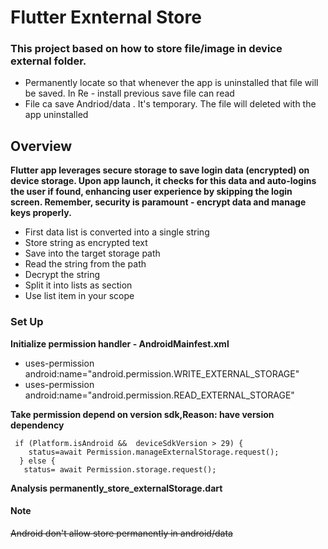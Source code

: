 # Flutter Exnternal Store

### This project based on how to store file/image in device external folder.
 * Permanently locate so that whenever the app is uninstalled that file will be saved. In Re - install previous save file can read
 * File ca save Andriod/data . It's temporary. The file will deleted with the app uninstalled

## Overview

**Flutter app leverages secure storage to save login data (encrypted) on device storage. Upon app launch, it checks for this data and auto-logins the user if found, enhancing user experience by skipping the login screen. Remember, security is paramount - encrypt data and manage keys properly.**
 * First data list is converted into a single string
 * Store string as encrypted text
 * Save into the target storage path
 * Read the string from the path
 * Decrypt the string
 * Split it into lists as section
 *  Use list item in your scope

### Set Up
  **Initialize permission handler - AndroidMainfest.xml**
  * uses-permission android:name="android.permission.WRITE_EXTERNAL_STORAGE"
  * uses-permission android:name="android.permission.READ_EXTERNAL_STORAGE"
    
  **Take permission depend on version sdk,Reason: have version dependency**
  ```
   if (Platform.isAndroid &&  deviceSdkVersion > 29) {
      status=await Permission.manageExternalStorage.request();
    } else {
     status= await Permission.storage.request();
  ```
  **Analysis permanently_store_externalStorage.dart**
    

#### Note
~~Android don't allow store permanently in android/data~~
